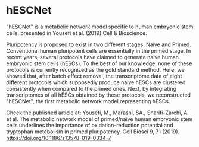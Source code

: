 # hESCNet
"hESCNet" is a metabolic network model specific to human embryonic stem cells, presented in Yousefi et al. (2019) Cell &amp; Bioscience.

Pluripotency is proposed to exist in two different stages: Naive and Primed. Conventional human pluripotent cells are essentially in the primed stage. In recent years, several protocols have claimed to generate naive human embryonic stem cells (hESCs). To the best of our knowledge, none of these protocols is currently recognized as the gold standard method. Here, we showed that, after batch effect removal, the transcriptome data of eight different protocols which supposedly produce naive hESCs are clustered consistently when compared to the primed ones. Next, by integrating transcriptomes of all hESCs obtained by these protocols, we reconstructed "hESCNet", the first metabolic network model representing hESCs.

Check the published article at:
Yousefi, M., Marashi, SA., Sharifi-Zarchi, A. et al. The metabolic network model of primed/naive human embryonic stem cells underlines the importance of oxidation-reduction potential and tryptophan metabolism in primed pluripotency. Cell Biosci 9, 71 (2019). https://doi.org/10.1186/s13578-019-0334-7

